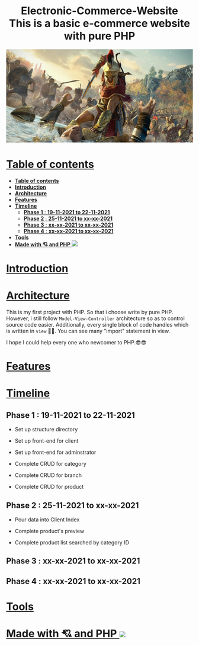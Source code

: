 <h1 align="center">Electronic-Commerce-Website <br/>
 This is a basic e-commerce website with pure PHP
</h1>

<p align="center"> 
      <img src="./avatar/cropped-1280-640-942306.jpg">
</p>

# [**Table of contents**](#table-of-contents)
- [**Table of contents**](#table-of-contents)
- [**Introduction**](#introduction)
- [**Architecture**](#architecture)
- [**Features**](#features)
- [**Timeline**](#timeline)
  - [**Phase 1** : **19-11-2021 to 22-11-2021**](#phase-1--19-11-2021-to-22-11-2021)
  - [**Phase 2** : **25-11-2021 to xx-xx-2021**](#phase-2--25-11-2021-to-xx-xx-2021)
  - [**Phase 3** : **xx-xx-2021 to xx-xx-2021**](#phase-3--xx-xx-2021-to-xx-xx-2021)
  - [**Phase 4** : **xx-xx-2021 to xx-xx-2021**](#phase-4--xx-xx-2021-to-xx-xx-2021)
- [**Tools**](#tools)
- [**Made with 💘 and PHP <img src="https://www.vectorlogo.zone/logos/php/php-ar21.svg" width="50px">**](#made-with--and-php-)

# [**Introduction**](#introduction)
# [**Architecture**](#architecture)
This is my first project with PHP. So that i choose write by pure PHP. However, i still follow `Model-View-Controller` architecture so as to control source code easier. Additionally, every single block of code handles which is written in `view` 🤣🤣. You can see many "import" statement in view. 

I hope I could help every one who newcomer to PHP.😎😎

# [**Features**](#features)
# [**Timeline**](#timeline)
## **Phase 1** : **19-11-2021 to 22-11-2021**

- Set up structure directory

- Set up front-end for client

- Set up front-end for adminstrator

- Complete CRUD for category

- Complete CRUD for branch
  
- Complete CRUD for product
  
## **Phase 2** : **25-11-2021 to xx-xx-2021**
- Pour data into Client Index
  
- Complete product's preview

- Complete product list searched by category ID
## **Phase 3** : **xx-xx-2021 to xx-xx-2021**
## **Phase 4** : **xx-xx-2021 to xx-xx-2021**
# [**Tools**](#tools)
# [**Made with 💘 and PHP <img src="https://www.vectorlogo.zone/logos/php/php-ar21.svg" width="50px">**](#made-with-love-and-php)
